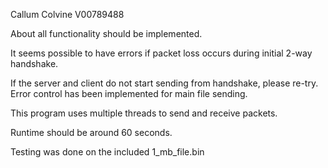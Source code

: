 Callum Colvine
V00789488

About all functionality should be implemented.

It seems possible to have errors if packet loss occurs during initial 2-way handshake.

If the server and client do not start sending from handshake, please re-try. Error
control has been implemented for main file sending.

This program uses multiple threads to send and receive packets.

Runtime should be around 60 seconds.

Testing was done on the included 1_mb_file.bin
